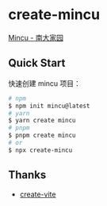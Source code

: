 # create-mincu

[Mincu - 南大家园](https://github.com/ncuhome/mincu)

## Quick Start

快速创建 mincu 项目：

```sh
# npm
$ npm init mincu@latest
# yarn
$ yarn create mincu
# pnpm
$ pnpm create mincu
# or
$ npx create-mincu
```

## Thanks

- [create-vite](https://github.com/vitejs/vite/tree/main/packages/create-vite)
